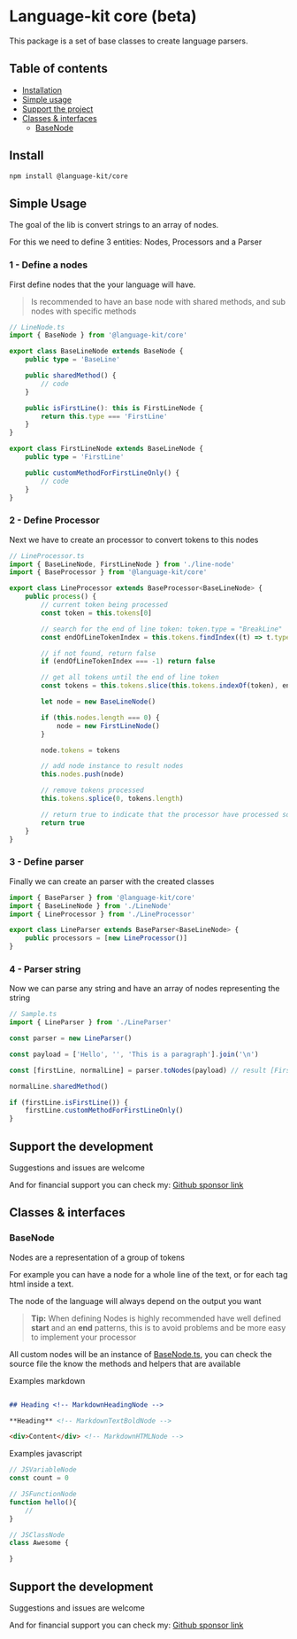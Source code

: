 # Language-kit core (beta)

This package is a set of base classes to create language parsers.

## Table of contents

- [Installation](#install)
- [Simple usage](#simple-usage)
- [Support the project](#support-the-development)
- [Classes & interfaces](#classes--interfaces)
  - [BaseNode](#basenode)

## Install

```bash
npm install @language-kit/core
```

## Simple Usage

The goal of the lib is convert strings to an array of nodes.

For this we need to define 3 entities: Nodes, Processors and a Parser

### 1 - Define a nodes

First define nodes that the your language will have.

> Is recommended to have an base node with shared methods, and sub nodes with specific methods

```ts
// LineNode.ts
import { BaseNode } from '@language-kit/core'

export class BaseLineNode extends BaseNode {
    public type = 'BaseLine'

    public sharedMethod() {
        // code
    }

    public isFirstLine(): this is FirstLineNode {
        return this.type === 'FirstLine'
    }
}

export class FirstLineNode extends BaseLineNode {
    public type = 'FirstLine'

    public customMethodForFirstLineOnly() {
        // code
    }
}
```

### 2 - Define Processor

Next we have to create an processor to convert tokens to this nodes

```ts
// LineProcessor.ts
import { BaseLineNode, FirstLineNode } from './line-node'
import { BaseProcessor } from '@language-kit/core'

export class LineProcessor extends BaseProcessor<BaseLineNode> {
    public process() {
        // current token being processed
        const token = this.tokens[0]

        // search for the end of line token: token.type = "BreakLine"
        const endOfLineTokenIndex = this.tokens.findIndex((t) => t.type === 'BreakLine')

        // if not found, return false
        if (endOfLineTokenIndex === -1) return false

        // get all tokens until the end of line token
        const tokens = this.tokens.slice(this.tokens.indexOf(token), endOfLineTokenIndex + 1)

        let node = new BaseLineNode()

        if (this.nodes.length === 0) {
            node = new FirstLineNode()
        }

        node.tokens = tokens

        // add node instance to result nodes
        this.nodes.push(node)

        // remove tokens processed
        this.tokens.splice(0, tokens.length)

        // return true to indicate that the processor have processed some tokens and changed the state
        return true
    }
}

```
### 3 - Define parser

Finally we can create an parser with the created classes

```ts
import { BaseParser } from '@language-kit/core'
import { BaseLineNode } from './LineNode'
import { LineProcessor } from './LineProcessor'

export class LineParser extends BaseParser<BaseLineNode> {
    public processors = [new LineProcessor()]
}

```

### 4 - Parser string

Now we can parse any string and have an array of nodes representing the string

```ts
// Sample.ts
import { LineParser } from './LineParser'

const parser = new LineParser()

const payload = ['Hello', '', 'This is a paragraph'].join('\n')

const [firstLine, normalLine] = parser.toNodes(payload) // result [FirstLineNode, BaseLineNode]

normalLine.sharedMethod()

if (firstLine.isFirstLine()) {
    firstLine.customMethodForFirstLineOnly()
}

```
## Support the development

Suggestions and issues are welcome

And for financial support you can check my: [Github sponsor link](https://github.com/sponsors/zzhenryquezz)
## Classes & interfaces

### BaseNode

Nodes are a representation of a group of tokens

For example you can have a node for a whole line of the text, or for each tag html inside a text.

The node of the language will always depend on the output you want

> **Tip:** When defining Nodes is highly recommended have well defined **start** and an **end** patterns, this is to avoid problems and be more easy to implement your processor

All custom nodes will be an instance of [BaseNode.ts](./src/BaseNode.ts), you can check the source file the know the methods and helpers that are available

Examples markdown

```md

## Heading <!-- MarkdownHeadingNode -->

**Heading** <!-- MarkdownTextBoldNode -->

<div>Content</div> <!-- MarkdownHTMLNode -->
```

Examples javascript
```js
// JSVariableNode
const count = 0 

// JSFunctionNode
function hello(){
    //
}

// JSClassNode
class Awesome {

}
```

## Support the development

Suggestions and issues are welcome

And for financial support you can check my: [Github sponsor link](https://github.com/sponsors/zzhenryquezz)